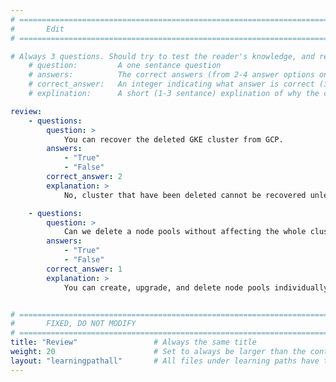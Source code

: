 ```yaml
---
# ================================================================================
#       Edit
# ================================================================================

# Always 3 questions. Should try to test the reader's knowledge, and reinforce the key points you want them to remember.
    # question:         A one sentance question
    # answers:          The correct answers (from 2-4 answer options only). Should be surrounded by quotes.
    # correct_answer:   An integer indicating what answer is correct (index starts from 0)
    # explination:      A short (1-3 sentance) explination of why the correct answer is correct. Can add aditional context if desired

review:
    - questions:
        question: >
            You can recover the deleted GKE cluster from GCP.
        answers:
            - "True"
            - "False"
        correct_answer: 2
        explanation: >
            No, cluster that have been deleted cannot be recovered unless you have created backup of it.

    - questions:
        question: >
            Can we delete a node pools without affecting the whole cluster?
        answers:
            - "True"
            - "False"
        correct_answer: 1
        explanation: >
            You can create, upgrade, and delete node pools individually without affecting the whole cluster but you can't configure a single node in the node pool; any configuration change affects all nodes in the node pool.


# ================================================================================
#       FIXED, DO NOT MODIFY
# ================================================================================
title: "Review"                 # Always the same title
weight: 20                      # Set to always be larger than the content in this path
layout: "learningpathall"       # All files under learning paths have this same wrapper
---
```


